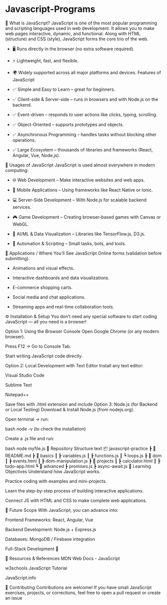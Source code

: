 # Javascript-Programs
📌 What is JavaScript?
JavaScript is one of the most popular programming and scripting languages used in web development. It allows you to make web pages interactive, dynamic, and functional. Along with HTML (structure) and CSS (style), JavaScript forms the core trio of the web.

- 🖥️ Runs directly in the browser (no extra software required).

- ⚡ Lightweight, fast, and flexible.

- 🌍 Widely supported across all major platforms and devices.
 Features of JavaScript

- ✅ Simple and Easy to Learn – great for beginners.

- ✅ Client-side & Server-side – runs in browsers and with Node.js on the backend.

- ✅ Event-driven – responds to user actions like clicks, typing, scrolling.

- ✅ Object-Oriented – supports prototypes and objects.

- ✅ Asynchronous Programming – handles tasks without blocking other operations.

- ✅ Large Ecosystem – thousands of libraries and frameworks (React, Angular, Vue, Node.js).

🔧 Usages of JavaScript
JavaScript is used almost everywhere in modern computing:

- 🌐 Web Development – Make interactive websites and web apps.

- 📱 Mobile Applications – Using frameworks like React Native or Ionic.

- 💻 Server-Side Development – With Node.js for scalable backend services.

- 🎮 Game Development – Creating browser-based games with Canvas or WebGL.

- 🤖 AI/ML & Data Visualization – Libraries like TensorFlow.js, D3.js.

- 🧩 Automation & Scripting – Small tasks, bots, and tools.

🚀 Applications / Where You’ll See JavaScript
Online forms (validation before submitting).

- Animations and visual effects.

- Interactive dashboards and data visualizations.

- E-commerce shopping carts.

- Social media and chat applications.

- Streaming apps and real-time collaboration tools.

⚙️ Installation & Setup
You don’t need any special software to start coding JavaScript — all you need is a browser!

Option 1: Using the Browser Console
Open Google Chrome (or any modern browser).

Press F12 → Go to Console Tab.

Start writing JavaScript code directly.

Option 2: Local Development with Text Editor
Install any text editor:

Visual Studio Code

Sublime Text

Notepad++

Save files with .html extension and include <script> tags.

Example:

xml
<!DOCTYPE html>
<html>
<head>
  <title>My First JavaScript</title>
</head>
<body>
  <h1>Hello JavaScript!</h1>
  <script>
    alert("Welcome to JavaScript Practice!");
  </script>
</body>
</html>
Option 3: Node.js (for Backend or Local Testing)
Download & Install Node.js (from nodejs.org).

Open terminal → run:

bash
node -v
(to check the installation)

Create a .js file and run:

bash
node myfile.js
📂 Repository Structure
text
📦 javascript-practice
 ┣ 📜 README.md
 ┣ 📂 basics
 ┃ ┣ variables.js
 ┃ ┣ functions.js
 ┃ ┗ loops.js
 ┣ 📂 dom
 ┃ ┣ events.html
 ┃ ┣ dom-manipulation.js
 ┣ 📂 projects
 ┃ ┣ calculator.html
 ┃ ┣ todo-app.html
 ┗ 📂 advanced
    ┣ promises.js
    ┣ async-await.js
🎯 Learning Objectives
Understand how JavaScript works.

Practice coding with examples and mini-projects.

Learn the step-by-step process of building interactive applications.

Connect JS with HTML and CSS to make complete web applications.

🔮 Future Scope
With JavaScript, you can advance into:

Frontend Frameworks: React, Angular, Vue

Backend Development: Node.js + Express.js

Databases: MongoDB / Firebase integration

Full-Stack Development 🚀

📖 Resources & References
MDN Web Docs - JavaScript

w3schools JavaScript Tutorial

JavaScript.info

🤝 Contributing
Contributions are welcome! If you have small JavaScript exercises, projects, or corrections, feel free to open a pull request or create an issue
